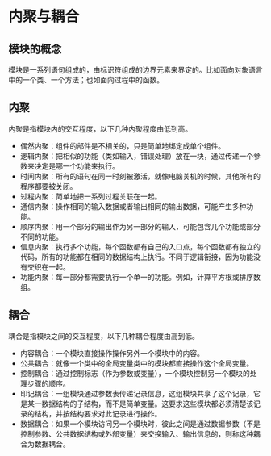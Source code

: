 # 内聚与耦合

## 模块的概念
模块是一系列语句组成的，由标识符组成的边界元素来界定的。比如面向对象语言中的一个类、一个方法；也如面向过程中的函数。

## 内聚
内聚是指模块内的交互程度，以下几种内聚程度由低到高。

* 偶然内聚：组件的部件是不相关的，只是简单地绑定成单个组件。
* 逻辑内聚：把相似的功能（类如输入，错误处理）放在一块，通过传递一个参数来决定是哪一个功能来执行。
* 时间内聚：所有的语句在同一时刻被激活，就像电脑关机的时候，其他所有的程序都要被关闭。
* 过程内聚：简单地把一系列过程关联在一起。
* 通信内聚：操作相同的输入数据或者输出相同的输出数据，可能产生多种功能。
* 顺序内聚：用一个部分的输出作为另一部分的输入，可能包含几个功能或部分不同的功能。
* 信息内聚：执行多个功能，每个函数都有自己的入口点，每个函数都有独立的代码，所有的功能都在相同的数据结构上执行。不同于逻辑衔接，因为功能没有交织在一起。
* 功能内聚：每一部分都需要执行一个单一的功能。例如，计算平方根或排序数组。

## 耦合
耦合是指模块之间的交互程度，以下几种耦合程度由高到低。

* 内容耦合：一个模块直接操作操作另外一个模块中的内容。
* 公共耦合：就像一个类中的全局变量类中的模块都直接操作这个全局变量。
* 控制耦合：通过控制标志（作为参数或变量），一个模块控制另一个模块的处理步骤的顺序。
* 印记耦合：一组模块通过参数表传递记录信息，这组模块共享了这个记录，它是某一数据结构的子结构，而不是简单变量。这要求这些模块都必须清楚该记录的结构，并按结构要求对此记录进行操作。
* 数据耦合：如果一个模块访问另一个模块时，彼此之间是通过数据参数（不是控制参数、公共数据结构或外部变量）来交换输入、输出信息的，则称这种耦合为数据耦合。


